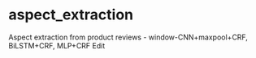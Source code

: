 # aspect_extraction
Aspect extraction from product reviews - window-CNN+maxpool+CRF, BiLSTM+CRF, MLP+CRF Edit
